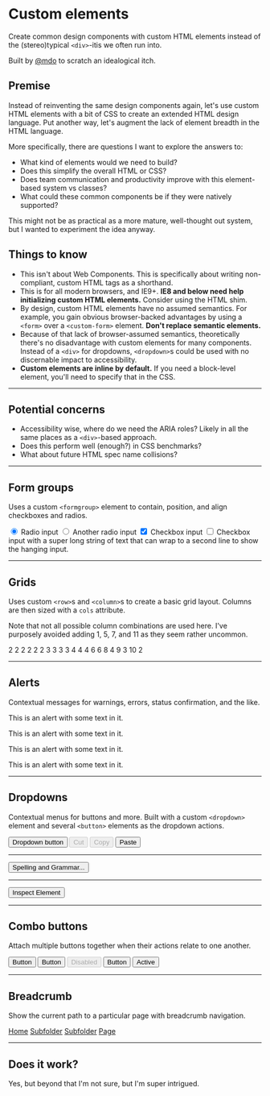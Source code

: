 # Custom elements

Create common design components with custom HTML elements instead of the (stereo)typical `<div>`-itis we often run into.

Built by [@mdo](https://twitter.com/mdo) to scratch an idealogical itch.

## Premise

Instead of reinventing the same design components again, let's use custom HTML elements with a bit of CSS to create an extended HTML design language. Put another way, let's augment the lack of element breadth in the HTML language.

More specifically, there are questions I want to explore the answers to:

* What kind of elements would we need to build?
* Does this simplify the overall HTML or CSS?
* Does team communication and productivity improve with this element-based system vs classes?
* What could these common components be if they were natively supported?

This might not be as practical as a more mature, well-thought out system, but I wanted to experiment the idea anyway.

## Things to know

* This isn't about Web Components. This is specifically about writing non-compliant, custom HTML tags as a shorthand.
* This is for all modern browsers, and IE9+. **IE8 and below need help initializing custom HTML elements.** Consider using the HTML shim.
* By design, custom HTML elements have no assumed semantics. For example, you gain obvious browser-backed advantages by using a `<form>` over a `<custom-form>` element. **Don't replace semantic elements.**
* Because of that lack of browser-assumed semantics, theoretically there's no disadvantage with custom elements for many components. Instead of a `<div>` for dropdowns, `<dropdown>`s could be used with no discernable impact to accessibility.
* **Custom elements are inline by default.** If you need a block-level element, you'll need to specify that in the CSS.

---

## Potential concerns

* Accessibility wise, where do we need the ARIA roles? Likely in all the same places as a `<div>`-based approach.
* Does this perform well (enough?) in CSS benchmarks?
* What about future HTML spec name collisions?

---

## Form groups

Uses a custom `<formgroup>` element to contain, position, and align checkboxes and radios.

<formgroup>
  <label for="radio1">
    <input type="radio" id="radio1" name="radios" checked> Radio input
  </label>
  <label for="radio2">
    <input type="radio" id="radio2" name="radios"> Another radio input
  </label>
</formgroup>

<formgroup>
  <label for="checkbox1">
    <input type="checkbox" id="checkbox1" checked> Checkbox input
  </label>
  <label for="checkbox2">
    <input type="checkbox" id="checkbox2"> Checkbox input with a super long string of text that can wrap to a second line to show the hanging input.
  </label>
</formgroup>

---

## Grids

Uses custom `<row>`s and `<column>`s to create a basic grid layout. Columns are then sized with a `cols` attribute.

Note that not all possible column combinations are used here. I've purposely avoided adding 1, 5, 7, and 11 as they seem rather uncommon.

<row>
  <column cols="2">2</column>
  <column cols="2">2</column>
  <column cols="2">2</column>
  <column cols="2">2</column>
  <column cols="2">2</column>
  <column cols="2">2</column>
</row>

<row>
  <column cols="3">3</column>
  <column cols="3">3</column>
  <column cols="3">3</column>
  <column cols="3">3</column>
</row>

<row>
  <column cols="4">4</column>
  <column cols="4">4</column>
  <column cols="4">4</column>
</row>

<row>
  <column cols="6">6</column>
  <column cols="6">6</column>
</row>

<row>
  <column cols="8">8</column>
  <column cols="4">4</column>
</row>

<row>
  <column cols="9">9</column>
  <column cols="3">3</column>
</row>

<row>
  <column cols="10">10</column>
  <column cols="2">2</column>
</row>

---

## Alerts

Contextual messages for warnings, errors, status confirmation, and the like.

<alert>
  <p>This is an alert with some text in it.</p>
</alert>

<alert is="info">
  <p>This is an alert with some text in it.</p>
</alert>

<alert is="warning">
  <p>This is an alert with some text in it.</p>
</alert>

<alert is="danger">
  <p>This is an alert with some text in it.</p>
</alert>

---

## Dropdowns

Contextual menus for buttons and more. Built with a custom `<dropdown>` element and several `<button>` elements as the dropdown actions.

<button type="button" id="dropdown-toggle" active>
  Dropdown button
</button>
<dropdown role="menu" aria-labelledby="dropdown-toggle">
  <button type="button" disabled>Cut</button>
  <button type="button" disabled>Copy</button>
  <button type="button">Paste</button>
  <hr>
  <button type="button">Spelling and Grammar...</button>
  <hr>
  <button type="button">Inspect Element</button>
</dropdown>

---

## Combo buttons

Attach multiple buttons together when their actions relate to one another.

<combo-button role="group" aria-label="Combo button">
  <button type="button">Button</button>
  <button type="button">Button</button>
</combo-button>

<combo-button role="group" aria-label="Combo button with disabled button">
  <button type="button" disabled>Disabled</button>
  <button type="button">Button</button>
  <button type="button" active>Active</button>
</combo-button>

---

## Breadcrumb

Show the current path to a particular page with breadcrumb navigation.

<breadcrumb>
  <a href="#">Home</a>
  <a href="#">Subfolder</a>
  <a href="#">Subfolder</a>
  <a href="#">Page</a>
</breadcrumb>

---

## Does it work?
Yes, but beyond that I'm not sure, but I'm super intrigued.


